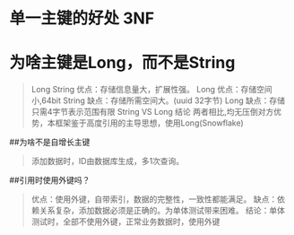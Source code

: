 # 单一主键的好处 3NF

# 为啥主键是Long，而不是String
>   Long 
> String 优点：存储信息量大，扩展性强。 
> Long   优点：存储空间小,64bit
> String 缺点：存储所需空间大。(uuid 32字节)
> Long   缺点：存储只需4字节表示范围有限
>String VS Long 结论
两者相比,均无压倒对方优势，本框架鉴于高度引用的主导思想，使用Long(Snowflake)

##为啥不是自增长主键
> 添加数据时，ID由数据库生成，多1次查询。

##引用时使用外键吗？
> 优点：使用外键，自带索引，数据的完整性，一致性都能满足。
> 缺点：依赖关系复杂，添加数据必须是正确的。为单体测试带来困难。
> 结论：单体测试时，全部不使用外键，正常业务数据时，使用外键

